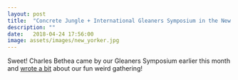 ```yaml
---
layout: post
title:  "Concrete Jungle + International Gleaners Symposium in the New Yorker!"
description: ""
date:   2018-04-24 17:56:00
image: assets/images/new_yorker.jpg
---
```


Sweet! Charles Bethea came by our Gleaners Symposium earlier this month and [wrote a bit](https://www.newyorker.com/magazine/2018/04/30/the-robin-hoods-of-food-waste) about our fun weird gathering!
